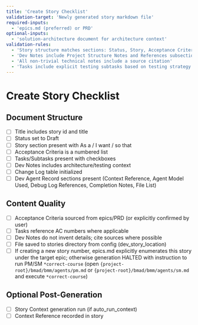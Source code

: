 ```yaml
---
title: 'Create Story Checklist'
validation-target: 'Newly generated story markdown file'
required-inputs:
  - 'epics.md (preferred) or PRD'
optional-inputs:
  - 'solution-architecture document for architecture context'
validation-rules:
  - 'Story structure matches sections: Status, Story, Acceptance Criteria, Tasks/Subtasks, Dev Notes, Change Log, Dev Agent Record'
  - 'Dev Notes include Project Structure Notes and References subsections'
  - 'All non-trivial technical notes include a source citation'
  - 'Tasks include explicit testing subtasks based on testing strategy'
---
```


# Create Story Checklist

## Document Structure

- [ ] Title includes story id and title
- [ ] Status set to Draft
- [ ] Story section present with As a / I want / so that
- [ ] Acceptance Criteria is a numbered list
- [ ] Tasks/Subtasks present with checkboxes
- [ ] Dev Notes includes architecture/testing context
- [ ] Change Log table initialized
- [ ] Dev Agent Record sections present (Context Reference, Agent Model Used, Debug Log References, Completion Notes, File List)

## Content Quality

- [ ] Acceptance Criteria sourced from epics/PRD (or explicitly confirmed by user)
- [ ] Tasks reference AC numbers where applicable
- [ ] Dev Notes do not invent details; cite sources where possible
- [ ] File saved to stories directory from config (dev_story_location)
- [ ] If creating a new story number, epics.md explicitly enumerates this story under the target epic; otherwise generation HALTED with instruction to run PM/SM `*correct-course` (open `{project-root}/bmad/bmm/agents/pm.md` or `{project-root}/bmad/bmm/agents/sm.md` and execute `*correct-course`)

## Optional Post-Generation

- [ ] Story Context generation run (if auto_run_context)
- [ ] Context Reference recorded in story
